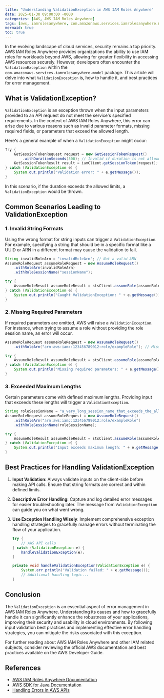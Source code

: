 ```yaml
---
title: "Understanding ValidationException in AWS IAM Roles Anywhere"
date: 2025-01-30 09:00:00 -0000
categories: [AWS, AWS IAM Roles Anywhere]
tags: [aws, iamrolesanywhere, com.amazonaws.services.iamrolesanywhere.model]
mermaid: true
toc: true
---
```



In the evolving landscape of cloud services, security remains a top priority. AWS IAM Roles Anywhere provides organizations the ability to use IAM roles for workloads beyond AWS, allowing for greater flexibility in accessing AWS resources securely. However, developers often encounter the `ValidationException` within the `com.amazonaws.services.iamrolesanywhere.model` package. This article will delve into what `ValidationException` is, how to handle it, and best practices for error management.

## What is ValidationException?

`ValidationException` is an exception thrown when the input parameters provided to an API request do not meet the service's specified requirements. In the context of AWS IAM Roles Anywhere, this error can arise due to various reasons such as invalid parameter formats, missing required fields, or parameters that exceed the allowed length. 

Here's a general example of when a `ValidationException` might occur:

```java
Try {
    GetSessionTokenRequest request = new GetSessionTokenRequest()
        .withDurationSeconds(500); // Invalid if duration is not allowed
    GetSessionTokenResult result = iamClient.getSessionToken(request);
} catch (ValidationException e) {
    System.out.println("Validation error: " + e.getMessage());
}
```

In this scenario, if the duration exceeds the allowed limits, a `ValidationException` would be thrown.

## Common Scenarios Leading to ValidationException

### 1. Invalid String Formats

Using the wrong format for string inputs can trigger a `ValidationException`. For example, specifying a string that should be in a specific format like a UUID or ARN in a different format may cause the validation to fail.

```java
String invalidRoleArn = "invalidRoleArn"; // Not a valid ARN
AssumeRoleRequest assumeRoleRequest = new AssumeRoleRequest()
    .withRoleArn(invalidRoleArn)
    .withRoleSessionName("sessionName");

try {
    AssumeRoleResult assumeRoleResult = stsClient.assumeRole(assumeRoleRequest);
} catch (ValidationException e) {
    System.out.println("Caught ValidationException: " + e.getMessage());
}
```

### 2. Missing Required Parameters

If required parameters are omitted, AWS will raise a `ValidationException`. For instance, when trying to assume a role without providing the role session name, an error will occur.

```java
AssumeRoleRequest assumeRoleRequest = new AssumeRoleRequest()
    .withRoleArn("arn:aws:iam::123456789012:role/exampleRole"); // Missing session name

try {
    AssumeRoleResult assumeRoleResult = stsClient.assumeRole(assumeRoleRequest);
} catch (ValidationException e) {
    System.out.println("Missing required parameters: " + e.getMessage());
}
```

### 3. Exceeded Maximum Lengths

Certain parameters come with defined maximum lengths. Providing input that exceeds these lengths will trigger a `ValidationException`.

```java
String roleSessionName = "a_very_long_session_name_that_exceeds_the_allowed_length_threshold";
AssumeRoleRequest assumeRoleRequest = new AssumeRoleRequest()
    .withRoleArn("arn:aws:iam::123456789012:role/exampleRole")
    .withRoleSessionName(roleSessionName);

try {
    AssumeRoleResult assumeRoleResult = stsClient.assumeRole(assumeRoleRequest);
} catch (ValidationException e) {
    System.out.println("Input exceeds maximum length: " + e.getMessage());
}
```

## Best Practices for Handling ValidationException

1. **Input Validation**: Always validate inputs on the client-side before making API calls. Ensure that string formats are correct and within defined limits.

2. **Descriptive Error Handling**: Capture and log detailed error messages for easier troubleshooting later. The message from `ValidationException` can guide you on what went wrong.

3. **Use Exception Handling Wisely**: Implement comprehensive exception handling strategies to gracefully manage errors without terminating the flow of your application.

   ```java
   try {
       // AWS API calls
   } catch (ValidationException e) {
       handleValidationException(e);
   }

   private void handleValidationException(ValidationException e) {
       System.err.println("Validation failed: " + e.getMessage());
       // Additional handling logic...
   }
   ```

## Conclusion

The `ValidationException` is an essential aspect of error management in AWS IAM Roles Anywhere. Understanding its causes and how to gracefully handle it can significantly enhance the robustness of your applications, improving their security and usability in cloud environments. By following input validation best practices and implementing effective error handling strategies, you can mitigate the risks associated with this exception.

For further reading about AWS IAM Roles Anywhere and other IAM related subjects, consider reviewing the official AWS documentation and best practices available on the AWS Developer Guide.

## References

- [AWS IAM Roles Anywhere Documentation](https://docs.aws.amazon.com/IAM/latest/UserGuide/id_roles_anywhere.html)
- [AWS SDK for Java Documentation](https://docs.aws.amazon.com/sdk-for-java/latest/developer-guide/home.html)
- [Handling Errors in AWS APIs](https://docs.aws.amazon.com/general/latest/gr/error-codes.html)